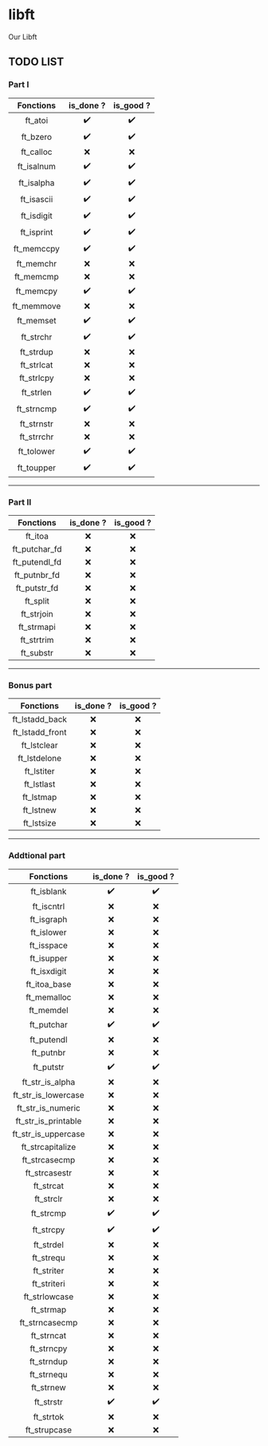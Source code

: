 # libft
Our Libft

## TODO LIST

### Part I

|Fonctions|is_done ?|is_good ?|
|:-------:|:-------:|:-------:|
|ft_atoi|✔️|✔️|
|ft_bzero|✔️|✔️|
|ft_calloc|❌|❌|
|ft_isalnum|✔️|✔️|
|ft_isalpha|✔️|✔️|
|ft_isascii|✔️|✔️|
|ft_isdigit|✔️|✔️|
|ft_isprint|✔️|✔️|
|ft_memccpy|✔️|✔️|
|ft_memchr|❌|❌|
|ft_memcmp|❌|❌|
|ft_memcpy|✔️|✔️|
|ft_memmove|❌|❌|
|ft_memset|✔️|✔️|
|ft_strchr|✔️|✔️|
|ft_strdup|❌|❌|
|ft_strlcat|❌|❌|
|ft_strlcpy|❌|❌|
|ft_strlen|✔️|✔️|
|ft_strncmp|✔️|✔️|
|ft_strnstr|❌|❌|
|ft_strrchr|❌|❌|
|ft_tolower|✔️|✔️|
|ft_toupper|✔️|✔️|

---

### Part II

|Fonctions|is_done ?|is_good ?|
|:-------:|:-------:|:-------:|
|ft_itoa|❌|❌|
|ft_putchar_fd|❌|❌|
|ft_putendl_fd|❌|❌|
|ft_putnbr_fd|❌|❌|
|ft_putstr_fd|❌|❌|
|ft_split|❌|❌|
|ft_strjoin|❌|❌|
|ft_strmapi|❌|❌|
|ft_strtrim|❌|❌|
|ft_substr|❌|❌|

---

### Bonus part

|Fonctions|is_done ?|is_good ?|
|:-------:|:-------:|:-------:|
|ft_lstadd_back|❌|❌|
|ft_lstadd_front|❌|❌|
|ft_lstclear|❌|❌|
|ft_lstdelone|❌|❌|
|ft_lstiter|❌|❌|
|ft_lstlast|❌|❌|
|ft_lstmap|❌|❌|
|ft_lstnew|❌|❌|
|ft_lstsize|❌|❌|

---

### Addtional part

|Fonctions|is_done ?|is_good ?|
|:-------:|:-------:|:-------:|
|ft_isblank|✔️|✔️|
|ft_iscntrl|❌|❌|
|ft_isgraph|❌|❌|
|ft_islower|❌|❌|
|ft_isspace|❌|❌|
|ft_isupper|❌|❌|
|ft_isxdigit|❌|❌|
|ft_itoa_base|❌|❌|
|ft_memalloc|❌|❌|
|ft_memdel|❌|❌|
|ft_putchar|✔️|✔️|
|ft_putendl|❌|❌|
|ft_putnbr|❌|❌|
|ft_putstr|✔️|✔️|
|ft_str_is_alpha|❌|❌|
|ft_str_is_lowercase|❌|❌|
|ft_str_is_numeric|❌|❌|
|ft_str_is_printable|❌|❌|
|ft_str_is_uppercase|❌|❌|
|ft_strcapitalize|❌|❌|
|ft_strcasecmp|❌|❌|
|ft_strcasestr|❌|❌|
|ft_strcat|❌|❌|
|ft_strclr|❌|❌|
|ft_strcmp|✔️|✔️|
|ft_strcpy|✔️|✔️|
|ft_strdel|❌|❌|
|ft_strequ|❌|❌|
|ft_striter|❌|❌|
|ft_striteri|❌|❌|
|ft_strlowcase|❌|❌|
|ft_strmap|❌|❌|
|ft_strncasecmp|❌|❌|
|ft_strncat|❌|❌|
|ft_strncpy|❌|❌|
|ft_strndup|❌|❌|
|ft_strnequ|❌|❌|
|ft_strnew|❌|❌|
|ft_strstr|✔️|✔️|
|ft_strtok|❌|❌|
|ft_strupcase|❌|❌|
